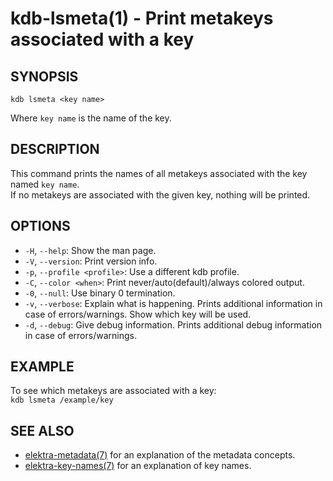 # kdb-lsmeta(1) - Print metakeys associated with a key

## SYNOPSIS

`kdb lsmeta <key name>`

Where `key name` is the name of the key.

## DESCRIPTION

This command prints the names of all metakeys associated with the key named `key name`.<br>
If no metakeys are associated with the given key, nothing will be printed.<br>

## OPTIONS

- `-H`, `--help`:
  Show the man page.
- `-V`, `--version`:
  Print version info.
- `-p`, `--profile <profile>`:
  Use a different kdb profile.
- `-C`, `--color <when>`:
  Print never/auto(default)/always colored output.
- `-0`, `--null`:
  Use binary 0 termination.
- `-v`, `--verbose`:
  Explain what is happening. Prints additional information in case of errors/warnings. Show which key will be used. 
- `-d`, `--debug`:
  Give debug information. Prints additional debug information in case of errors/warnings.

## EXAMPLE

To see which metakeys are associated with a key:<br>
`kdb lsmeta /example/key`

## SEE ALSO

- [elektra-metadata(7)](elektra-metadata.md) for an explanation of the metadata concepts.
- [elektra-key-names(7)](elektra-key-names.md) for an explanation of key names.
